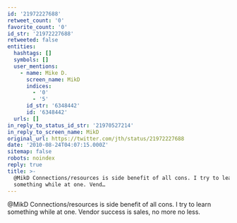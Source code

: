 ```yaml
---
id: '21972227688'
retweet_count: '0'
favorite_count: '0'
id_str: '21972227688'
retweeted: false
entities:
  hashtags: []
  symbols: []
  user_mentions:
    - name: Mike D.
      screen_name: MikD
      indices:
        - '0'
        - '5'
      id_str: '6348442'
      id: '6348442'
  urls: []
in_reply_to_status_id_str: '21970527214'
in_reply_to_screen_name: MikD
original_url: https://twitter.com/jth/status/21972227688
date: '2010-08-24T04:07:15.000Z'
sitemap: false
robots: noindex
reply: true
title: >-
  @MikD Connections/resources is side benefit of all cons. I try to learn
  something while at one. Vend…
---
```


@MikD Connections/resources is side benefit of all cons. I try to learn something while at one. Vendor success is sales, no more no less.